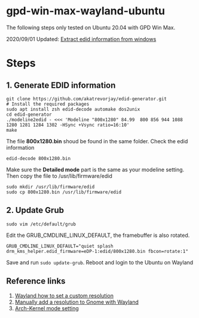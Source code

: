 # gpd-win-max-wayland-ubuntu
The following steps only tested on Ubuntu 20.04 with GPD Win Max.

2020/09/01 Updated: [Extract edid information from windows](https://www.reddit.com/comments/ik3dje)
# Steps
## 1. Generate EDID information
```
git clone https://github.com/akatrevorjay/edid-generator.git
# Install the required packages
sudo apt install zsh edid-decode automake dos2unix
cd edid-generator
./modeline2edid - <<< 'Modeline "800x1280" 84.99  800 856 944 1088 1280 1281 1284 1302 -HSync +Vsync ratio=16:10'
make
```
The file __800x1280.bin__ shoud be found in the same folder.
Check the edid information
```
edid-decode 800x1280.bin
```
Make sure the __Detailed mode__ part is the same as your modeline setting.
Then copy the file to /usr/lib/firmware/edid
```
sudo mkdir /usr/lib/firmware/edid
sudo cp 800x1280.bin /usr/lib/firmware/edid
```

## 2. Update Grub
```
sudo vim /etc/default/grub
```
Edit the GRUB_CMDLINE_LINUX_DEFAULT, the framebuffer is also rotated.
```
GRUB_CMDLINE_LINUX_DEFAULT="quiet splash drm_kms_helper.edid_firmware=eDP-1:edid/800x1280.bin fbcon=rotate:1"
```
Save and run `sudo update-grub`. Reboot and login to the Ubuntu on Wayland

## Reference links
1. [Wayland how to set a custom resolution](https://askubuntu.com/questions/973499/wayland-how-to-set-a-custom-resolution)
2. [Manually add a resolution to Gnome with Wayland](https://superuser.com/questions/1137574/manually-add-a-resolution-to-gnome-with-wayland)
3. [Arch-Kernel mode setting](https://wiki.archlinux.org/index.php/Kernel_mode_setting)



